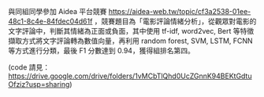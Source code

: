 與同組同學參加 Aidea 平台競賽 https://aidea-web.tw/topic/cf3a2538-01ee-48c1-8c4e-84fdec04d61f ，競賽題目為「電影評論情緒分析」，從觀眾對電影的文字評論中，判斷其情緒為正面或負面，其中使用 tf-idf, word2vec, Bert 等特徵擷取方式將文字評論轉為數值向量，再利用 random forest, SVM, LSTM, FCNN 等方式進行分類，最後 F1 分數達到 0.94，獲得組排名第四。

(code 請見：https://drive.google.com/drive/folders/1vMCbTlQhd0UcZGnnK94BEKtGdtuOfziz?usp=sharing)



